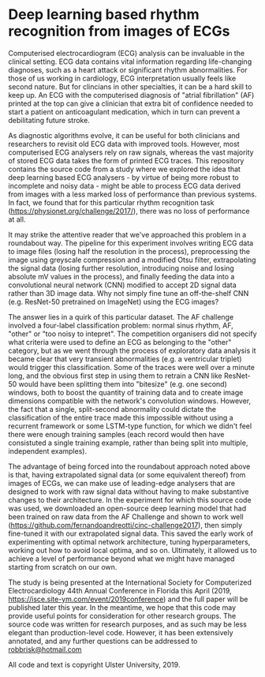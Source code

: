 # Deep learning based rhythm recognition from images of ECGs

Computerised electrocardiogram (ECG) analysis can be invaluable in the clinical setting. ECG data contains vital information regarding life-changing diagnoses, such as a heart attack or significant rhythm abnormalities. For those of us working in cardiology, ECG interpretation usually feels like second nature. But for clincians in other specialties, it can be a hard skill to keep up. An ECG with the computerised diagnosis of "atrial fibrillation" (AF) printed at the top can give a clinician that extra bit of confidence needed to start a patient on anticoagulant medication, which in turn can prevent a debilitating future stroke.

As diagnostic algorithms evolve, it can be useful for both clinicians and researchers to revisit old ECG data with improved tools. However, most computerised ECG analysers rely on raw signals, whereas the vast majority of stored ECG data takes the form of printed ECG traces. This repository contains the source code from a study where we explored the idea that deep learning based ECG analysers - by virtue of being more robust to incomplete and noisy data - might be able to process ECG data derived from images with a less marked loss of performance than previous systems. In fact, we found that for this particular rhythm recognition task (https://physionet.org/challenge/2017/), there was no loss of performance at all.

It may strike the attentive reader that we've approached this problem in a roundabout way. The pipeline for this experiment involves writing ECG data to image files (losing half the resolution in the process), preprocessing the image using greyscale compression and a modified Otsu filter, extrapolating the signal data (losing further resolution, introducing noise and losing absolute mV values in the process), and finally feeding the data into a convolutional neural network (CNN) modified to accept 2D signal data rather than 3D image data.  Why not simply fine tune an off-the-shelf CNN (e.g. ResNet-50 pretrained on ImageNet) using the ECG images?

The answer lies in a quirk of this particular dataset. The AF challenge involved a four-label classification problem: normal sinus rhythm, AF, "other" or "too noisy to intepret". The competition organisers did not specify what criteria were used to define an ECG as belonging to the "other" category, but as we went through the process of exploratory data analysis it became clear that very transient abnormalities (e.g. a ventricular triplet) would trigger this classification. Some of the traces were well over a minute long, and the obvious first step in using them to retrain a CNN like ResNet-50 would have been splitting them into "bitesize" (e.g. one second) windows, both to boost the quantity of training data and to create image dimensions compatible with the network's convolution windows. However, the fact that a single, split-second abnormality could dictate the classification of the entire trace made this impossible without using a recurrent framework or some LSTM-type function, for which we didn't feel there were enough training samples (each record would then have consistuted a single training example, rather than being split into multiple, independent examples).

The advantage of being forced into the roundabout approach noted above is that, having extrapolated signal data (or some equivalent thereof) from images of ECGs, we can make use of leading-edge analysers that are designed to work with raw signal data without having to make substantive changes to their architecture. In the experiment for which this source code was used, we downloaded an open-source deep learning model that had been trained on raw data from the AF Challenge and shown to work well (https://github.com/fernandoandreotti/cinc-challenge2017), then simply fine-tuned it with our extrapolated signal data. This saved the early work of experimenting with optimal network architecture, tuning hyperparameters, working out how to avoid local optima, and so on. Ultimately, it allowed us to achieve a level of performance beyond what we might have managed starting from scratch on our own.

The study is being presented at the International Society for Computerized Electrocardiology 44th Annual Conference in Florida this April (2019, https://isce.site-ym.com/event/2019conference) and the full paper will be published later this year. In the meantime, we hope that this code may provide useful points for consideration for other research groups. The source code was written for research purposes, and as such may be less elegant than production-level code. However, it has been extensively annotated, and any further questions can be addressed to robbrisk@hotmail.com

All code and text is copyright Ulster University, 2019.
